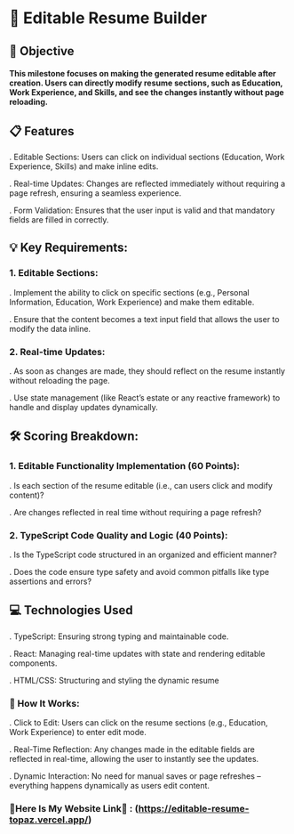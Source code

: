 # 📝 Editable Resume Builder
## 🎯 Objective
#### This milestone focuses on making the generated resume editable after creation. Users can directly modify resume sections, such as Education, Work Experience, and Skills, and see the changes instantly without page reloading.

## 📋 Features
. Editable Sections: Users can click on individual sections (Education, Work Experience, Skills) and make inline edits.

. Real-time Updates: Changes are reflected immediately without requiring a page refresh, ensuring a seamless experience.

. Form Validation: Ensures that the user input is valid and that mandatory fields are filled in correctly.

## 💡 Key Requirements:

### 1. Editable Sections:
. Implement the ability to click on specific sections (e.g., Personal Information, Education, Work Experience) and make them editable.

. Ensure that the content becomes a text input field that allows the user to modify the data inline.

### 2. Real-time Updates:
  . As soon as changes are made, they should reflect on the resume instantly without reloading the page.

  . Use state management (like React’s estate or any reactive framework) to handle and display updates dynamically.

## 🛠️ Scoring Breakdown:
### 1. Editable Functionality Implementation (60 Points):
. Is each section of the resume editable (i.e., can users click and modify content)?

. Are changes reflected in real time without requiring a page refresh?

### 2. TypeScript Code Quality and Logic (40 Points):
. Is the TypeScript code structured in an organized and efficient manner?

. Does the code ensure type safety and avoid common pitfalls like type assertions and errors?

## 💻 Technologies Used

. TypeScript: Ensuring strong typing and maintainable code.

. React: Managing real-time updates with state and rendering editable components.

. HTML/CSS: Structuring and styling the dynamic resume

### 🚀 How It Works:
. Click to Edit: Users can click on the resume sections (e.g., Education, Work Experience) to enter edit mode.

. Real-Time Reflection: Any changes made in the editable fields are reflected in real-time, allowing the user to instantly see the updates.

. Dynamic Interaction: No need for manual saves or page refreshes – everything happens dynamically as users edit content.


### 🚀Here Is My Website Link🚀 : (https://editable-resume-topaz.vercel.app/)


  


